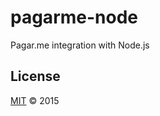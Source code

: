# pagarme-node

Pagar.me integration with Node.js

## License
[MIT](https://github.com/grvcoelho/pagarme-node/blob/master/LICENSE) &copy; 2015
